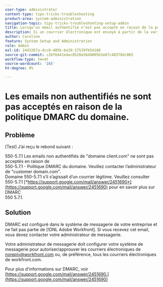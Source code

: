 ```yaml
---
user-type: administrator
content-type: tips-tricks-troubleshooting
product-area: system-administration
navigation-topic: tips-tricks-troubleshooting-setup-admin
title: Lorsqu’un email authentifié n’est pas accepté en raison de la politique DMARC du domaine
description: Si un courrier électronique est envoyé à partir de la variable [!DNL Workfront] Le système n’est pas accepté en raison de la stratégie DMARC du domaine, votre administrateur de messagerie peut résoudre le problème en configurant votre système de messagerie pour autoriser tous les courriers électroniques de workfront.com.
author: Caroline
feature: System Setup and Administration
role: Admin
exl-id: 2443267a-dcc0-485b-be29-17539fb54188
source-git-commit: c2bf6441e4ac8520a56d4005b3e87c48370dc065
workflow-type: tm+mt
source-wordcount: '165'
ht-degree: 0%

---
```


# Les emails non authentifiés ne sont pas acceptés en raison de la politique DMARC du domaine.

## Problème

[Test] J’ai reçu le rebond suivant :

550-5.7.1 Les emails non authentifiés de &quot;domaine client.com&quot; ne sont pas acceptés en raison de\
550-5.7.1 - Politique DMARC du domaine. Veuillez contacter l’administrateur de &quot;customer domain.com&quot;.\
Domaine 550-5.7.1 s’il s’agissait d’un courrier légitime. Veuillez consulter\
550-5.7.1 [*https://support.google.com/mail/answer/2451690*](https://support.google.com/mail/answer/2451690) pour en savoir plus sur DMARC\
550 5.7.1.

## Solution

DMARC est configuré dans le système de messagerie de votre entreprise et ne fait pas partie de [!DNL Adobe Workfront]. Si vous recevez cet email, vous devez contacter votre administrateur de messagerie.

Votre administrateur de messagerie doit configurer votre système de messagerie pour autoriser/approuver les courriers électroniques de noreply@workfront.com ou, de préférence, tous les courriers électroniques de workfront.com.

Pour plus d’informations sur DMARC, voir [https://support.google.com/mail/answer/2451690.](https://support.google.com/mail/answer/2451690)
